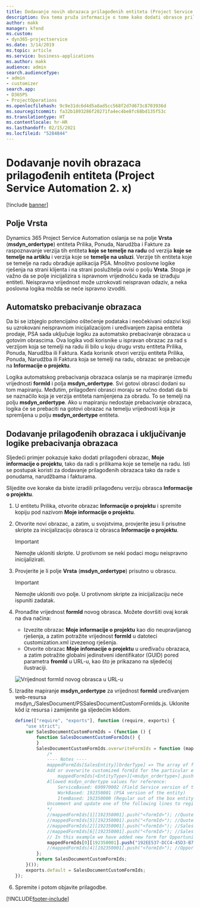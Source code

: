 ```yaml
---
title: Dodavanje novih obrazaca prilagođenih entiteta (Project Service Automation 2. x)
description: Ova tema pruža informacije o tome kako dodati obrasce prilagođenih entiteta za prilike, ponude, narudžbe ili fakture u sustavu Dynamics 365 Project Service Automation 2.x.
author: makk
manager: kfend
ms.custom:
- dyn365-projectservice
ms.date: 3/14/2019
ms.topic: article
ms.service: business-applications
ms.author: makk
audience: admin
search.audienceType:
- admin
- customizer
search.app:
- D365PS
- ProjectOperations
ms.openlocfilehash: 9c9e31dc6d4d5a8ad5cc568f2d7d673c8703936d
ms.sourcegitcommit: fa32b1893286f20271fa4ec4be8fc68bd135f53c
ms.translationtype: HT
ms.contentlocale: hr-HR
ms.lasthandoff: 02/15/2021
ms.locfileid: "5284844"
---
```

# <a name="add-new-custom-entity-forms-project-service-automation-2x"></a>Dodavanje novih obrazaca prilagođenih entiteta (Project Service Automation 2. x)

[!include [banner](../../includes/psa-now-project-operations.md)]

## <a name="type-field"></a>Polje Vrsta 

Dynamics 365 Project Service Automation oslanja se na polje **Vrsta** (**msdyn\_ordertype**) entiteta Prilika, Ponuda, Narudžba i Fakture za raspoznavanje verzija tih entiteta **koje se temelje na radu** od verzija **koje se temelje na artiklu** i verzija koje se **temelje na usluzi**. Verzije tih entiteta koje se temelje na radu obrađuje aplikacija PSA. Mnoštvo poslovne logike rješenja na strani klijenta i na strani poslužitelja ovisi o polju **Vrsta**. Stoga je važno da se polje inicijalizira s ispravnom vrijednošću kada se izrađuju entiteti. Neispravna vrijednost može uzrokovati neispravan odaziv, a neka poslovna logika možda se neće ispravno izvoditi.

## <a name="automatic-form-switching"></a>Automatsko prebacivanje obrazaca

Da bi se izbjeglo potencijalno oštećenje podataka i neočekivani odazivi koji su uzrokovani neispravnom inicijalizacijom i uređivanjem zapisa entiteta prodaje, PSA sada uključuje logiku za automatsko prebacivanje obrazaca u gotovim obrascima. Ova logika vodi korisnike u ispravan obrazac za rad s verzijom koja se temelji na radu ili bilo u koju drugu vrstu entiteta Prilika, Ponuda, Narudžba ili Faktura. Kada korisnik otvori verziju entiteta Prilika, Ponuda, Narudžba ili Faktura koja se temelji na radu, obrazac se prebacuje na **Informacije o projektu**.

Logika automatskog prebacivanja obrazaca oslanja se na mapiranje između vrijednosti **formId** i polja **msdyn\_ordertype**. Svi gotovi obrasci dodani su tom mapiranju. Međutim, prilagođeni obrasci moraju se ručno dodati da bi se naznačilo koja je verzija entiteta namijenjena za obradu. To se temelji na polju **msdyn\_ordertype**. Ako u mapiranju nedostaje prebacivanje obrazaca, logika će se prebaciti na gotovi obrazac na temelju vrijednosti koja je spremljena u polju **msdyn\_ordertype** entiteta.

## <a name="add-custom-forms-and-turn-on-the-form-switching-logic"></a>Dodavanje prilagođenih obrazaca i uključivanje logike prebacivanja obrazaca

Sljedeći primjer pokazuje kako dodati prilagođeni obrazac, **Moje informacije o projektu**, tako da radi s prilikama koje se temelje na radu. Isti se postupak koristi za dodavanje prilagođenih obrazaca tako da rade s ponudama, narudžbama i fakturama.

Slijedite ove korake da biste izradili prilagođenu verziju obrasca **Informacije o projektu**.

1. U entitetu Prilika, otvorite obrazac **Informacije o projektu** i spremite kopiju pod nazivom **Moje informacije o projektu**.
2. Otvorite novi obrazac, a zatim, u svojstvima, provjerite jesu li prisutne skripte za inicijalizaciju obrasca iz obrasca **Informacije o projektu**. 

    > [!IMPORTANT]
    > Nemojte ukloniti skripte. U protivnom se neki podaci mogu neispravno inicijalizirati.

3. Provjerite je li polje **Vrsta** (**msdyn\_ordertype**) prisutno u obrascu. 

    > [!IMPORTANT]
    > Nemojte ukloniti ovo polje. U protivnom skripte za inicijalizaciju neće ispuniti zadatak.

4. Pronađite vrijednost **formId** novog obrasca. Možete dovršiti ovaj korak na dva načina:

    - Izvezite obrazac **Moje informacije o projektu** kao dio neupravljanog rješenja, a zatim potražite vrijednost **formId** u datoteci customization.xml izvezenog rješenja.
    - Otvorite obrazac **Moje infomacije o projektu** u uređivaču obrazaca, a zatim potražite globalni jedinstveni identifikator (GUID) pored parametra **fromId** u URL-u, kao što je prikazano na sljedećoj ilustraciji.

    ![Vrijednost formId novog obrasca u URL-u](media/how-to-add-custom-forms-in-v2.0.png)

5. Izradite mapiranje **msdyn\_ordertype** za vrijednost **formId** uređivanjem web-resursa msdyn\_/SalesDocument/PSSalesDocumentCustomFormIds.js. Uklonite kȏd iz resursa i zamijenite ga sljedećim kȏdom.

    ```javascript
    define(["require", "exports"], function (require, exports) {
        "use strict";
        var SalesDocumentCustomFormIds = (function () {
            function SalesDocumentCustomFormIds() {
            }
            SalesDocumentCustomFormIds.overwriteFormIds = function (mappedFormIds) {
                /*
                ---- Notes ----
                mappedFormIds[SalesEntity][OrderType] => The array of forms IDs that support particular entity and order type
                Add or overwrite customized formId for the particular entity and order type by calling:
                    mappedFormIds[<EntityType>][<msdyn_ordertype>].push("<formId>");
                Allowed msdyn_ordertype values for reference:
                    ServiceBased: 690970002 (Field Service version of the entity)
                    WorkBased: 192350001 (PSA version of the entity)
                    ItemBased: 192350000 (Regular out of the box entity)
                Uncomment and update one of the following lines to register custom PSA form for required entity:
                */      
                //mappedFormIds[1][192350001].push("<formId>"); //Quote
                //mappedFormIds[5][192350001].push("<formId>"); //Quote Line
                //mappedFormIds[2][192350001].push("<formId>"); //Sales Order
                //mappedFormIds[6][192350001].push("<formId>"); //Sales Order Line
                // In this example we have added new form for Opportunity
                mappedFormIds[0][192350001].push("192EE537-DCC4-45D3-B7AF-EA694B9113D2"); //Opportunity
                //mappedFormIds[4][192350001].push("<formId>"); //Opportunity Line
            };
            return SalesDocumentCustomFormIds;
        }());
        exports.default = SalesDocumentCustomFormIds;
    });
    ```

6. Spremite i potom objavite prilagodbe.


[!INCLUDE[footer-include](../../includes/footer-banner.md)]